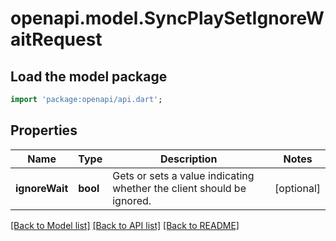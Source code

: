 # openapi.model.SyncPlaySetIgnoreWaitRequest

## Load the model package
```dart
import 'package:openapi/api.dart';
```

## Properties
Name | Type | Description | Notes
------------ | ------------- | ------------- | -------------
**ignoreWait** | **bool** | Gets or sets a value indicating whether the client should be ignored. | [optional] 

[[Back to Model list]](../README.md#documentation-for-models) [[Back to API list]](../README.md#documentation-for-api-endpoints) [[Back to README]](../README.md)


